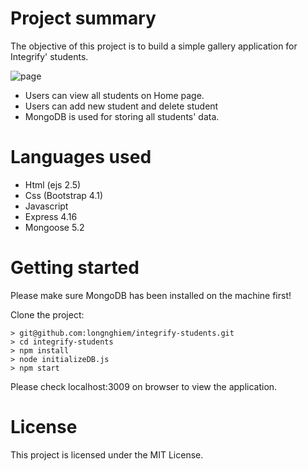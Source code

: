 # Project summary
The objective of this project is to build a simple gallery application for Integrify' students.

![page](https://user-images.githubusercontent.com/3630009/43342531-a1cfce9e-91eb-11e8-9b73-195997226dc0.png)

* Users can view all students on Home page.
* Users can add new student and delete student
* MongoDB is used for storing all students' data.

# Languages used
* Html (ejs 2.5)
* Css (Bootstrap 4.1)
* Javascript
* Express 4.16
* Mongoose 5.2

# Getting started
Please make sure MongoDB has been installed on the machine first!

Clone the project:
```
> git@github.com:longnghiem/integrify-students.git
> cd integrify-students
> npm install
> node initializeDB.js
> npm start
```
Please check localhost:3009 on browser to view the application.

# License
This project is licensed under the MIT License.

